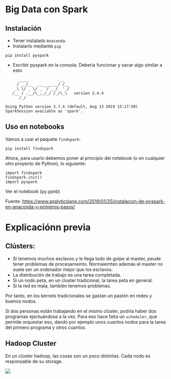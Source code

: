 # Big Data con Spark

## Instalación

* Tener instalado `Anaconda`.
* Instalarlo mediante `pip`

```
pip install pyspark
```

* Escribir pyspark en la consola. Debería funcionar y sacar algo similar a esto 

```
      ____              __
     / __/__  ___ _____/ /__
    _\ \/ _ \/ _ `/ __/  '_/
   /__ / .__/\_,_/_/ /_/\_\   version 2.4.4
      /_/

Using Python version 3.7.4 (default, Aug 13 2019 15:17:50)
SparkSession available as 'spark'.
```
## Uso en notebooks

Vamos a usar el paquete `findspark`:

```
pip install findspark
```

Ahora, para usarlo debemos poner al principio del notebook (o en cualquier otro proyecto de Python), lo siguiente:

```
import findspark
findspark.init()
import pyspark
```

Ver el notebook (py.ypnb)

Fuente: https://www.analyticslane.com/2019/01/25/instalacion-de-pyspark-en-anaconda-y-primeros-pasos/


# Explicaciónn previa

## Clústers:

- Si tenemos muchos esclavos y le llega todo de golpe al master, peude tener problemas de procesameinto. Normalemten además el master no suele ser un ordenador mejor que los esclavos. 
- La distribución de trabajo es una tarea completada.
- Si un nodo peta, en un cluster tradicional, la tarea peta en general. 
- Si la red es mala, también tenemos problemas. 

Por tanto, en los kernels tradicionales se gastan un pastón en redes y buenos nodos. 

Si dos personas están trabajando en el mismo clúster, podría haber dos programas ejectuándose a la vez. Para eso hace falta un `scheduler`, que permite orquestar eso, dando por ejemplo unos cuantos nodos para la tarea del primero programa y otros cuantos. 

## Hadoop Cluster

En un clúster hadoop, las cosas son un poco distintas. Cada nodo es responsable de su storage. 

![](https://user-images.strikinglycdn.com/res/hrscywv4p/image/upload/c_limit,fl_lossy,h_9000,w_1200,f_auto,q_auto/1483830/612864_940846.png)


